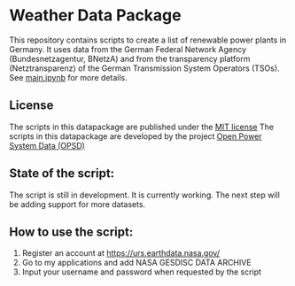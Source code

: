 # Weather Data Package
This repository contains scripts to create a list of renewable power plants in Germany. It uses data from the German Federal Network Agency (Bundesnetzagentur, BNetzA) and from the transparency platform (Netztransparenz) of the German Transmission System Operators (TSOs).
See [main.ipynb](main.ipynb) for more details.

## License
The scripts in this datapackage are published under the [MIT license](http://www.gnu.org/licenses/gpl-3.0.en.html)
The scripts in this datapackage are developed by the project [Open Power System Data (OPSD)](http://open-power-system-data.org/)

## State of the script:
The script is still in development. It is currently working. The next step will be adding support for more datasets. 

## How to use the script:
1. Register an account at https://urs.earthdata.nasa.gov/
2. Go to my applications and add NASA GESDISC DATA ARCHIVE
3. Input your username and password when requested by the script


